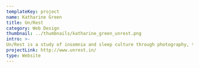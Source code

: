 ```yaml
---
templateKey: project
name: Katharine Green
title: Un/Rest
category: Web Design
thumbnail: ../thumbnails/katharine_green_unrest.png
intro: >-
Un/Rest is a study of insomnia and sleep culture through photography, text and video animation with visuals that reflect feelings of unrest, exhaustion and frustration that comes with insomnia.
projectLink: http://www.unrest.in/
type: Website
---
```

